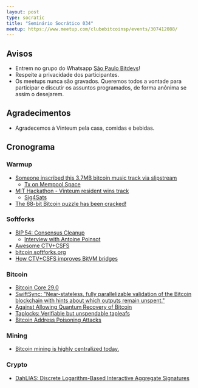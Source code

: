 ```yaml
---
layout: post
type: socratic
title: "Seminário Socrático 034"
meetup: https://www.meetup.com/clubebitcoinsp/events/307412088/
---
```


## Avisos

- Entrem no grupo do Whatsapp [São Paulo Bitdevs](https://chat.whatsapp.com/HiaPqjmUqER5djFPR1Yl3T)!
- Respeite a privacidade dos participantes.
- Os meetups nunca são gravados. Queremos todos a vontade para participar e discutir os assuntos programados, de forma anônima se assim o desejarem.

## Agradecimentos

- Agradecemos à Vinteum pela casa, comidas e bebidas.

## Cronograma

### Warmup

* [Someone inscribed this 3.7MB bitcoin music track via slipstream](https://x.com/mononautical/status/1906647846398640531)
    - [Tx on Mempool Space](https://mempool.space/tx/62d17dd978f04e547b0156412c1706d4589ed9fb8aeeef804d694c405c6e0a10)
* [MIT Hackathon - Vinteum resident wins track](https://x.com/Vinteum_org/status/1909000853052109294)
    - [Sig4Sats](https://github.com/vstabile/sig4sats-script)
* [The 68-bit Bitcoin puzzle has been cracked!](https://x.com/lianabitcoin/status/1909573460910649832)

### Softforks

* [BIP 54: Consensus Cleanup](https://github.com/bitcoin/bips/pull/1800)
    - [Interview with Antoine Poinsot](https://www.youtube.com/watch?v=-LGpW2PKwHA)
* [Awesome CTV+CSFS](https://github.com/arshbot/awesome-ctv-csfs)
* [bitcoin.softforks.org](https://bitcoin.softforks.org/)
* [How CTV+CSFS improves BitVM bridges](https://delvingbitcoin.org/t/how-ctv-csfs-improves-bitvm-bridges/1591)

### Bitcoin

* [Bitcoin Core 29.0](https://github.com/bitcoin/bitcoin/blob/master/doc/release-notes/release-notes-29.0.md#notable-changes)
* [SwiftSync: "Near-stateless, fully parallelizable validation of the Bitcoin blockchain with hints about which outputs remain unspent."](https://gist.github.com/RubenSomsen/a61a37d14182ccd78760e477c78133cd)
* [Against Allowing Quantum Recovery of Bitcoin](https://mailing-list.bitcoindevs.xyz/bitcoindev/CADL_X_cF=UKVa7CitXReMq8nA_4RadCF==kU4YG+0GYN97P6hQ@mail.gmail.com/#r)
* [Taplocks: Verifiable but unspendable tapleafs](https://x.com/rot13maxi/status/1909252898170564621)
* [Bitcoin Address Poisoning Attacks](https://blog.lopp.net/bitcoin-address-poisoning-attacks/)

### Mining

* [Bitcoin mining is highly centralized today.](https://x.com/0xB10C/status/1912154961938383166)

### Crypto

* [DahLIAS: Discrete Logarithm-Based Interactive Aggregate Signatures](https://eprint.iacr.org/2025/692.pdf)

